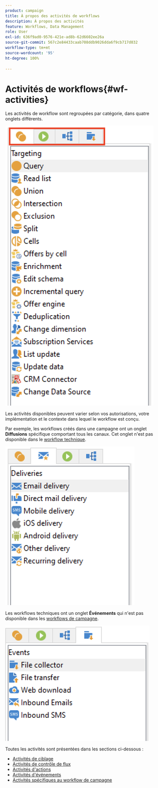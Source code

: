 ```yaml
---
product: campaign
title: À propos des activités de workflows
description: À propos des activités
feature: Workflows, Data Management
role: User
exl-id: 636f9ad0-9576-421e-ad8b-62d6602ee26a
source-git-commit: 567c2e84433caab708ddb9026dda6f9cb717d032
workflow-type: tm+mt
source-wordcount: '95'
ht-degree: 100%

---
```


# Activités de workflows{#wf-activities}

Les activités de workflow sont regroupées par catégorie, dans quatre onglets différents.

![](assets/wf-activity-tabs.png)

Les activités disponibles peuvent varier selon vos autorisations, votre implémentation et le contexte dans lequel le workflow est conçu.

Par exemple, les workflows créés dans une campagne ont un onglet **Diffusions** spécifique comportant tous les canaux. Cet onglet n&#39;est pas disponible dans le [workflow technique](technical-workflows.md).

![](assets/campaign-wf-activities.png)

Les workflows techniques ont un onglet **Événements** qui n&#39;est pas disponible dans les [workflows de campagne](campaign-workflows.md).

![](assets/tech-wf-activities.png)

Toutes les activités sont présentées dans les sections ci-dessous :

* [Activités de ciblage](targeting-activities.md)
* [Activités de contrôle de flux](flow-control-activities.md)
* [Activités d&#39;actions](action-activities.md)
* [Activités d&#39;événements](event-activities.md)
* [Activités spécifiques au workflow de campagne](../campaigns/marketing-campaign-deliveries.md)
